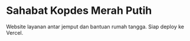 # Sahabat Kopdes Merah Putih

Website layanan antar jemput dan bantuan rumah tangga. Siap deploy ke Vercel.
